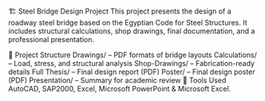 🏗️ Steel Bridge Design Project
This project presents the design of a roadway steel bridge based on the Egyptian Code for Steel Structures. It includes structural calculations, shop drawings, final documentation, and a professional presentation.

📂 Project Structure
Drawings/ – PDF formats of bridge layouts
Calculations/ – Load, stress, and structural analysis
Shop-Drawings/ – Fabrication-ready details
Full Thesis/ – Final design report (PDF)
Poster/ – Final design poster (PDF)
Presentation/ – Summary for academic review
🧰 Tools Used
AutoCAD, SAP2000, Excel, Microsoft PowerPoint & Microsoft Excel.
